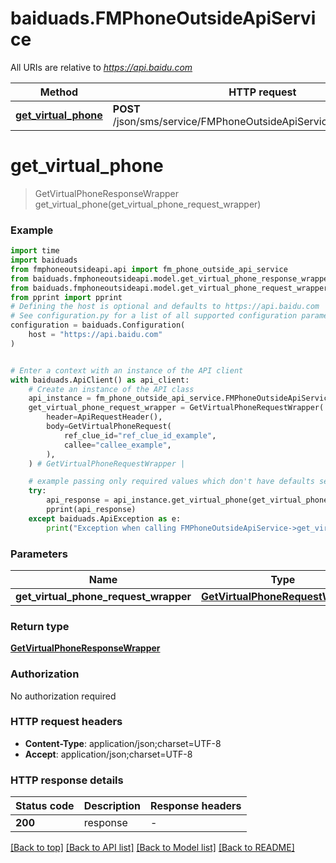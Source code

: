 # baiduads.FMPhoneOutsideApiService

All URIs are relative to *https://api.baidu.com*

Method | HTTP request | Description
------------- | ------------- | -------------
[**get_virtual_phone**](FMPhoneOutsideApiService.md#get_virtual_phone) | **POST** /json/sms/service/FMPhoneOutsideApiService/getVirtualPhone | 


# **get_virtual_phone**
> GetVirtualPhoneResponseWrapper get_virtual_phone(get_virtual_phone_request_wrapper)



### Example


```python
import time
import baiduads
from fmphoneoutsideapi.api import fm_phone_outside_api_service
from baiduads.fmphoneoutsideapi.model.get_virtual_phone_response_wrapper import GetVirtualPhoneResponseWrapper
from baiduads.fmphoneoutsideapi.model.get_virtual_phone_request_wrapper import GetVirtualPhoneRequestWrapper
from pprint import pprint
# Defining the host is optional and defaults to https://api.baidu.com
# See configuration.py for a list of all supported configuration parameters.
configuration = baiduads.Configuration(
    host = "https://api.baidu.com"
)


# Enter a context with an instance of the API client
with baiduads.ApiClient() as api_client:
    # Create an instance of the API class
    api_instance = fm_phone_outside_api_service.FMPhoneOutsideApiService(api_client)
    get_virtual_phone_request_wrapper = GetVirtualPhoneRequestWrapper(
        header=ApiRequestHeader(),
        body=GetVirtualPhoneRequest(
            ref_clue_id="ref_clue_id_example",
            callee="callee_example",
        ),
    ) # GetVirtualPhoneRequestWrapper | 

    # example passing only required values which don't have defaults set
    try:
        api_response = api_instance.get_virtual_phone(get_virtual_phone_request_wrapper)
        pprint(api_response)
    except baiduads.ApiException as e:
        print("Exception when calling FMPhoneOutsideApiService->get_virtual_phone: %s\n" % e)
```


### Parameters

Name | Type | Description  | Notes
------------- | ------------- | ------------- | -------------
 **get_virtual_phone_request_wrapper** | [**GetVirtualPhoneRequestWrapper**](GetVirtualPhoneRequestWrapper.md)|  |

### Return type

[**GetVirtualPhoneResponseWrapper**](GetVirtualPhoneResponseWrapper.md)

### Authorization

No authorization required

### HTTP request headers

 - **Content-Type**: application/json;charset=UTF-8
 - **Accept**: application/json;charset=UTF-8


### HTTP response details

| Status code | Description | Response headers |
|-------------|-------------|------------------|
**200** | response |  -  |

[[Back to top]](#) [[Back to API list]](../README.md#documentation-for-api-endpoints) [[Back to Model list]](../README.md#documentation-for-models) [[Back to README]](../README.md)

